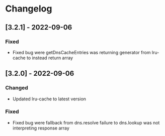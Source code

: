 # Changelog

## [3.2.1] - 2022-09-06

### Fixed

- Fixed bug were getDnsCacheEntries was returning generator from lru-cache to instead return array


## [3.2.0] - 2022-09-06

### Changed

- Updated lru-cache to latest version

### Fixed

- Fixed bug were fallback from dns.resolve failure to dns.lookup was not interpreting response array

